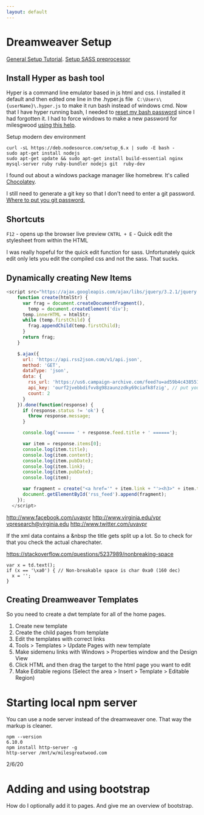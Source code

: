 ```yaml
---
layout: default
---
```


# Dreamweaver Setup

[General Setup Tutorial](https://char.gd/blog/2017/how-to-set-up-the-perfect-modern-dev-environment-on-windows).
[Setup SASS preprocessor](https://helpx.adobe.com/dreamweaver/using/css-preprocessors.html)

## Install Hyper as bash tool

Hyper is a command line emulator based in js html and css. I installed it default and then edited one line in the .hyper.js file ` C:\Users\{userName}\.hyper.js` to make it run bash instead of windows cmd. Now that I have hyper running bash, I needed to [reset my bash password](https://askubuntu.com/questions/772050/reset-the-password-in-linux-bash-in-windows) since I had forgotten it. I had to force windows to make a new password for milesgwood [using this help](https://docs.microsoft.com/en-us/windows/wsl/user-support).

Setup modern dev environment
```
curl -sL https://deb.nodesource.com/setup_6.x | sudo -E bash -
sudo apt-get install nodejs
sudo apt-get update && sudo apt-get install build-essential nginx mysql-server ruby ruby-bundler nodejs git  ruby-dev
```

I found out about a windows package manager like homebrew. It's called [Chocolatey](https://chocolatey.org/).

I still need to generate a git key so that I don't need to enter a git password. [Where to put you git password.](https://github.com/settings/keys)

## Shortcuts

`F12`  - opens up the browser live preview
`CNTRL + E` - Quick edit the stylesheet from within the HTML  

I was really hopeful for the quick edit function for sass. Unfortunately quick edit only lets you edit the compiled css and not the sass. That sucks.

## Dynamically creating New Items

```JavaScript
<script src="https://ajax.googleapis.com/ajax/libs/jquery/3.2.1/jquery.min.js"></script><script type="text/javascript">
    function create(htmlStr) {
      var frag = document.createDocumentFragment(),
        temp = document.createElement('div');
      temp.innerHTML = htmlStr;
      while (temp.firstChild) {
        frag.appendChild(temp.firstChild);
      }
      return frag;
    }

    $.ajax({
      url: 'https://api.rss2json.com/v1/api.json',
      method: 'GET',
      dataType: 'json',
      data: {
        rss_url: 'https://us6.campaign-archive.com/feed?u=ad59b4c4385511a9ec177859c&id=16860b7f9e',
        api_key: 'ourf2jvebbdifvv8g98zaunzzdky69ciafk8fzig', // put your api key here
        count: 2
      }
    }).done(function(response) {
      if (response.status != 'ok') {
        throw response.message;
      }

      console.log('====== ' + response.feed.title + ' ======');

      var item = response.items[0];
      console.log(item.title);
      console.log(item.content);
      console.log(item.pubDate);
      console.log(item.link);
      console.log(item.pubDate);
      console.log(item);

      var fragment = create("<a href='" + item.link + "'><h3>" + item.title + "</h3></a><span>" + item.pubDate + "</span><p>" + item.content + "</p>");
      document.getElementById('rss_feed').append(fragment);
    });
  </script>
```

http://www.facebook.com/uvavpr
http://www.virginia.edu/vpr
vpresearch@virginia.edu
http://www.twitter.com/uvavpr

If the xml data contains a &nbsp the title gets split up a lot. So to check for that you check the actual charechater.

https://stackoverflow.com/questions/5237989/nonbreaking-space
```
var x = td.text();
if (x == '\xa0') { // Non-breakable space is char 0xa0 (160 dec)
  x = '';
}
```

## Creating Dreamweaver Templates

So you need to create a dwt template for all of the home pages.
1. Create new template
2. Create the child pages from template
3. Edit the templates with correct links
4. Tools > Templates > Update Pages with new template
5. Make sidemenu links with Windows > Properties window and the Design View
6. Click HTML and then drag the target to the html page you want to edit
7. Make Editable regions (Select the area > Insert > Template > Editable Region)

# Starting local npm server

You can use a node server instead of the dreamweaver one. That way the markup is cleaner.
```
npm --version
6.10.0
npm install http-server -g
http-server /mnt/w/milesgreatwood.com
```

2/6/20
# Adding and using bootstrap

How do I optionally add it to pages. And give me an overview of bootstrap.
